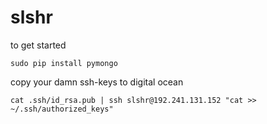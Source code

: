 slshr
=====

to get started

    sudo pip install pymongo

copy your damn ssh-keys to digital ocean

    cat .ssh/id_rsa.pub | ssh slshr@192.241.131.152 "cat >> ~/.ssh/authorized_keys"
